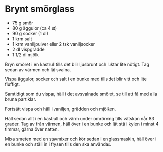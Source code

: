 # Brynt smörglass

- 75 g smör
- 80 g äggulor (ca 4 st)
- 90 g socker (1 dl)
- 1 krm salt
- 1 krm vaniljpulver eller 2 tsk vaniljsocker
- 2 dl vispgrädde
- 1 1/2 dl mjölk


Bryn smöret i en kastrull tills det blir ljusbrunt och luktar lite nötigt. Tag sedan av
värmen och låt svalna.

Vispa äggulor, socker och salt i en bunke med tills det blir vitt och lite fluffigt.

Samtidigt som du vispar, häll i det avsvalnade smöret, se till att få med alla bruna
partiklar.

Fortsätt vispa och häll i vaniljen, grädden och mjölken.

Häll sedan allt i en kastrull och värm under omrörning tills vätskan når 83 grader. Tag av
från värmen, häll över i en bunke och låt stå i kylen i minst 4 timmar, gärna över natten. 

Mixa smeten med en stavmixer och kör sedan i en glassmaskin, häll över i en bunke och
ställ in i frysen tills den ska användas. 
